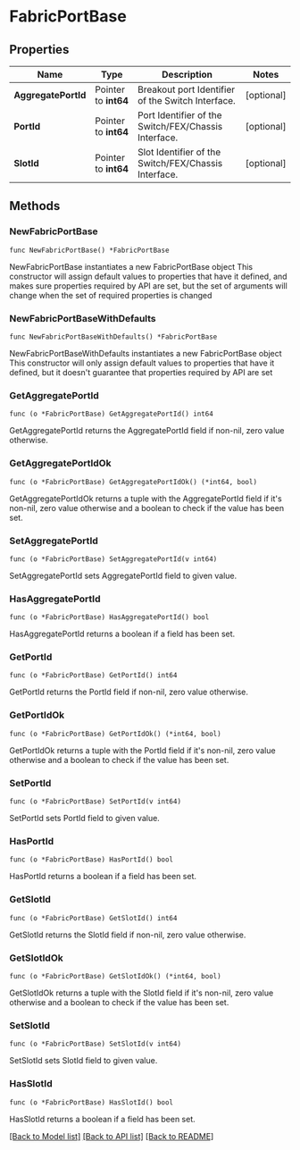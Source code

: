 # FabricPortBase

## Properties

Name | Type | Description | Notes
------------ | ------------- | ------------- | -------------
**AggregatePortId** | Pointer to **int64** | Breakout port Identifier of the Switch Interface. | [optional] 
**PortId** | Pointer to **int64** | Port Identifier of the Switch/FEX/Chassis Interface. | [optional] 
**SlotId** | Pointer to **int64** | Slot Identifier of the Switch/FEX/Chassis Interface. | [optional] 

## Methods

### NewFabricPortBase

`func NewFabricPortBase() *FabricPortBase`

NewFabricPortBase instantiates a new FabricPortBase object
This constructor will assign default values to properties that have it defined,
and makes sure properties required by API are set, but the set of arguments
will change when the set of required properties is changed

### NewFabricPortBaseWithDefaults

`func NewFabricPortBaseWithDefaults() *FabricPortBase`

NewFabricPortBaseWithDefaults instantiates a new FabricPortBase object
This constructor will only assign default values to properties that have it defined,
but it doesn't guarantee that properties required by API are set

### GetAggregatePortId

`func (o *FabricPortBase) GetAggregatePortId() int64`

GetAggregatePortId returns the AggregatePortId field if non-nil, zero value otherwise.

### GetAggregatePortIdOk

`func (o *FabricPortBase) GetAggregatePortIdOk() (*int64, bool)`

GetAggregatePortIdOk returns a tuple with the AggregatePortId field if it's non-nil, zero value otherwise
and a boolean to check if the value has been set.

### SetAggregatePortId

`func (o *FabricPortBase) SetAggregatePortId(v int64)`

SetAggregatePortId sets AggregatePortId field to given value.

### HasAggregatePortId

`func (o *FabricPortBase) HasAggregatePortId() bool`

HasAggregatePortId returns a boolean if a field has been set.

### GetPortId

`func (o *FabricPortBase) GetPortId() int64`

GetPortId returns the PortId field if non-nil, zero value otherwise.

### GetPortIdOk

`func (o *FabricPortBase) GetPortIdOk() (*int64, bool)`

GetPortIdOk returns a tuple with the PortId field if it's non-nil, zero value otherwise
and a boolean to check if the value has been set.

### SetPortId

`func (o *FabricPortBase) SetPortId(v int64)`

SetPortId sets PortId field to given value.

### HasPortId

`func (o *FabricPortBase) HasPortId() bool`

HasPortId returns a boolean if a field has been set.

### GetSlotId

`func (o *FabricPortBase) GetSlotId() int64`

GetSlotId returns the SlotId field if non-nil, zero value otherwise.

### GetSlotIdOk

`func (o *FabricPortBase) GetSlotIdOk() (*int64, bool)`

GetSlotIdOk returns a tuple with the SlotId field if it's non-nil, zero value otherwise
and a boolean to check if the value has been set.

### SetSlotId

`func (o *FabricPortBase) SetSlotId(v int64)`

SetSlotId sets SlotId field to given value.

### HasSlotId

`func (o *FabricPortBase) HasSlotId() bool`

HasSlotId returns a boolean if a field has been set.


[[Back to Model list]](../README.md#documentation-for-models) [[Back to API list]](../README.md#documentation-for-api-endpoints) [[Back to README]](../README.md)


